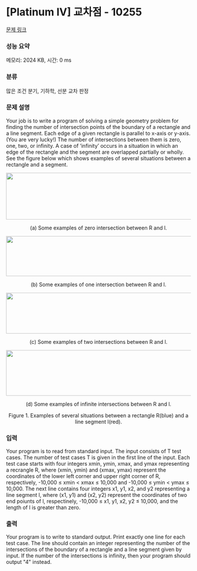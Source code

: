 # [Platinum IV] 교차점 - 10255 

[문제 링크](https://www.acmicpc.net/problem/10255) 

### 성능 요약

메모리: 2024 KB, 시간: 0 ms

### 분류

많은 조건 분기, 기하학, 선분 교차 판정

### 문제 설명

<p>Your job is to write a program of solving a simple geometry problem for finding the number of intersection points of the boundary of a rectangle and a line segment. Each edge of a given rectangle is parallel to x-axis or y-axis. (You are very lucky!) The number of intersections between them is zero, one, two, or infinity. A case of ‘infinity’ occurs in a situation in which an edge of the rectangle and the segment are overlapped partially or wholly. See the figure below which shows examples of several situations between a rectangle and a segment.</p>

<p style="text-align:center"><img alt="" src="https://www.acmicpc.net/upload/images2/inter1.png" style="height:127px; width:632px"></p>

<p style="text-align:center">(a) Some examples of zero intersection between R and l. </p>

<p style="text-align:center"><img alt="" src="https://www.acmicpc.net/upload/images2/inter2.png" style="height:109px; width:638px"></p>

<p style="text-align:center">(b) Some examples of one intersection between R and l. </p>

<p style="text-align:center"><img alt="" src="https://www.acmicpc.net/upload/images2/inter3.png" style="height:111px; width:640px"></p>

<p style="text-align:center">(c) Some examples of two intersections between R and l. </p>

<p style="text-align:center"><img alt="" src="https://www.acmicpc.net/upload/images2/inter4.png" style="height:124px; width:635px"></p>

<p style="text-align:center">(d) Some examples of infinite intersections between R and l. </p>

<p style="text-align:center">Figure 1. Examples of several situations between a rectangle R(blue) and a line segment l(red).</p>

### 입력 

 <p>Your program is to read from standard input. The input consists of T test cases. The number of test cases T is given in the first line of the input. Each test case starts with four integers xmin, ymin, xmax, and ymax representing a recrangle R, where (xmin, ymin) and (xmax, ymax) represent the coordinates of the lower left corner and upper right corner of R, respectively, -10,000 ≤ xmin < xmax ≤ 10,000 and -10,000 ≤ ymin < ymax ≤ 10,000. The next line contains four integers x1, y1, x2, and y2 representing a line segment l, where (x1, y1) and (x2, y2) represent the coordinates of two end poiunts of l, respectinely, -10,000 ≤ x1, y1, x2, y2 ≤ 10,000, and the length of l is greater than zero.</p>

### 출력 

 <p>Your program is to write to standard output. Print exactly one line for each test case. The line should contain an integer representing the number of the intersections of the boundary of a rectangle and a line segment given by input. If the number of the intersections is infinity, then your program should output "4" instead. </p>

